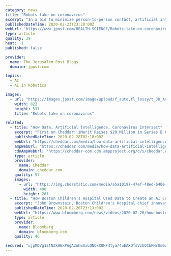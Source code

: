 ```yaml
---
category: news
title: "Robots take on coronavirus"
excerpt: "In a bid to minimize person-to-person contact, artificial intelligence-powered devices equipped with thermometers and cameras are taking patients’ vitals and helping doctors diagnose people with the illness from a safe distance. Others are being used to disinfect hospital rooms and even airplanes. One such machine is the Temi robot."
publishedDateTime: 2020-02-23T23:28:00Z
webUrl: "https://www.jpost.com/HEALTH-SCIENCE/Robots-take-on-coronavirus-618551"
type: article
quality: 39
heat: -1
published: false

provider:
  name: The Jerusalem Post Blogs
  domain: jpost.com

topics:
  - AI
  - AI in Robotics

images:
  - url: "https://images.jpost.com/image/upload/f_auto,fl_lossy/t_JD_ArticleMainImageFaceDetect/454153"
    width: 822
    height: 537
    title: "Robots take on coronavirus"

related:
  - title: "How Data, Artificial Intelligence, Coronavirus Intersect"
    excerpt: "First on Cheddar: iMerit Raises $20 Million in Series B Funding For A.I. Initiatives"
    publishedDateTime: 2020-02-28T02:18:00Z
    webUrl: "https://cheddar.com/media/how-data-artificial-intelligence-coronavirus-intersect"
    ampWebUrl: "https://cheddar.com/media/how-data-artificial-intelligence-coronavirus-intersect.amp"
    cdnAmpWebUrl: "https://cheddar-com.cdn.ampproject.org/c/s/cheddar.com/media/how-data-artificial-intelligence-coronavirus-intersect.amp"
    type: article
    provider:
      name: Cheddar
      domain: cheddar.com
    quality: 57
    images:
      - url: "https://img.chdrstatic.com/media/a5a10197-47ef-48ed-b40e-59eab81581c4.jpg?width=400&auto=webp"
        width: 400
        height: 261
  - title: "How Boston Children's Hospital Used Data to Create an AI Coronavirus Map"
    excerpt: "John Brownstein, Boston Children's Hospital chief innovation officer, discusses how the hospital made an AI tool to map the spread of the coronavirus. He speaks on \"Bloomberg Markets.\" (Source: Bloomb"
    publishedDateTime: 2020-02-26T23:13:00Z
    webUrl: "https://www.bloomberg.com/news/videos/2020-02-26/how-boston-children-s-hospital-used-data-to-create-an-ai-coronavirus-map-video"
    type: article
    provider:
      name: Bloomberg
      domain: bloomberg.com
    quality: 46

secured: "ujpMDVg12tNZkHEkPAgA2nhwAxLONQxX0HF4tya/4wEAXOfsVzUQCbPNrUmGw2r7ktfJnUZJcmCRmzJJDT6/De5kwf53dBJBB6fqQNC2xowRFcO7pvk2X51Mljx0zfncQl6qGm5T6yvucQFWQFDOXTR7ATDXZzJj0vsACN2Ws65/hz+wxE2Hx0alJtaLbYXOnS41HIi6XJ6tJVk1SySl285h4zj0S3dQ0R5f5vI2HzVHlk6tg5zen0irkB/TnN5i+uVLRg95MJKUoOoYqQCdByin6+bEDWVvNl/tsbKaKIeMIRhz7DtiyClV9C3So03HBJldIrodNHfjFsWMY+ZF3+4t8iLGzmJPPvsEk1zqPsLZSgHqD+2FEp9v2yeRZPtohWNMCdNBBLtdEmExEmUKduinHq1gkd0ZprGcYlKqAyBi3o7FzIaa8Uur1LFFsroM8UylJzDjA3pXUuFXkBZEHIULYYzaPAzXZuMc/Zk/fTQ=;TNtS8J9sbMBxHVflghs4aw=="
---
```


